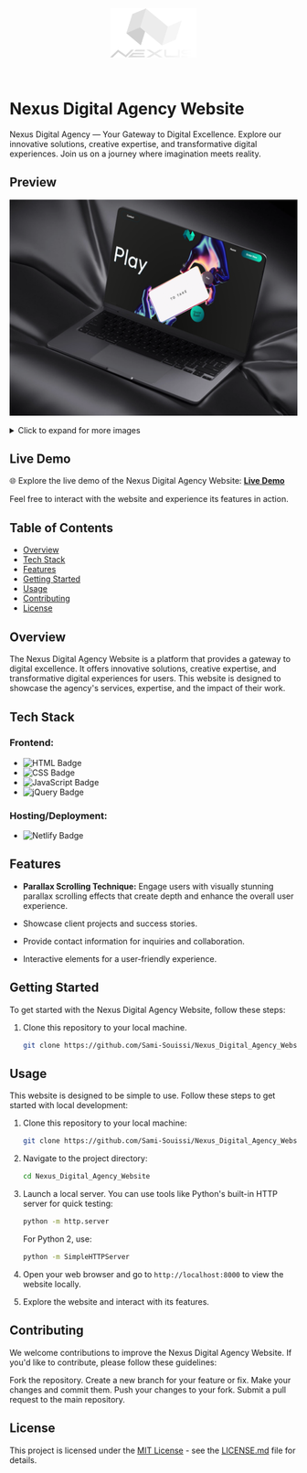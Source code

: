 <p align="center">
    <img width="30%" src="./Preview/vernexuswhite.png" alt="brand logo" >
</p>


<br>

# Nexus Digital Agency Website

Nexus Digital Agency — Your Gateway to Digital Excellence. Explore our innovative solutions, creative expertise, and transformative digital experiences. Join us on a journey where imagination meets reality.

## Preview
![Nexus Digital Agency Website](./Preview/thumbnail@0.75x.png) 
<details>
  <summary>Click to expand for more images</summary>

  ![Image 1](./Preview/Capture%20d’écran%202023-10-10%20000901.png)
  ![Image 2](./Preview/Capture%20d’écran%202023-10-10%20000935.png)
  ![Image 3](./Preview/Capture%20d’écran%202023-10-10%20001010.png)
    ![Image 4](./Preview/Capture%20d’écran%202023-10-10%20001033.png)


</details>

## Live Demo

🌐 Explore the live demo of the Nexus Digital Agency Website: [**Live Demo**](https://sami-souissi.github.io/Nexus_Digital_Agency_Website/) <!-- Replace with the actual live demo URL -->

Feel free to interact with the website and experience its features in action.


## Table of Contents

- [Overview](#overview)
- [Tech Stack](#tech-stack)
- [Features](#features)
- [Getting Started](#getting-started)
- [Usage](#usage)
- [Contributing](#contributing)
- [License](#license)

## Overview

The Nexus Digital Agency Website is a platform that provides a gateway to digital excellence. It offers innovative solutions, creative expertise, and transformative digital experiences for users. This website is designed to showcase the agency's services, expertise, and the impact of their work.

## Tech Stack

### Frontend:

- ![HTML Badge](https://img.shields.io/badge/HTML-5C3EE8?style=for-the-badge&logo=html5&logoColor=white)
- ![CSS Badge](https://img.shields.io/badge/CSS-1572B6?style=for-the-badge&logo=css3&logoColor=white)
- ![JavaScript Badge](https://img.shields.io/badge/JavaScript-F7DF1E?style=for-the-badge&logo=javascript&logoColor=black)
- ![jQuery Badge](https://img.shields.io/badge/jQuery-0769AD?style=for-the-badge&logo=jquery&logoColor=white)

### Hosting/Deployment:
- ![Netlify Badge](https://img.shields.io/badge/Netlify-00C7B7?style=for-the-badge&logo=netlify&logoColor=white)


## Features

- **Parallax Scrolling Technique:** Engage users with visually stunning parallax scrolling effects that create depth and enhance the overall user experience.

- Showcase client projects and success stories.

- Provide contact information for inquiries and collaboration.

- Interactive elements for a user-friendly experience.


## Getting Started

To get started with the Nexus Digital Agency Website, follow these steps:

1. Clone this repository to your local machine.
   ```bash
   git clone https://github.com/Sami-Souissi/Nexus_Digital_Agency_Website.git

## Usage

This website is designed to be simple to use. Follow these steps to get started with local development:

1. Clone this repository to your local machine:

   ```bash
   git clone https://github.com/Sami-Souissi/Nexus_Digital_Agency_Website.git
   ```

2. Navigate to the project directory:

   ```bash
   cd Nexus_Digital_Agency_Website
   ```

3. Launch a local server. You can use tools like Python's built-in HTTP server for quick testing:

   ```bash
   python -m http.server
   ```

   For Python 2, use:

   ```bash
   python -m SimpleHTTPServer
   ```

4. Open your web browser and go to `http://localhost:8000` to view the website locally.

5. Explore the website and interact with its features.

## Contributing
We welcome contributions to improve the Nexus Digital Agency Website. If you'd like to contribute, please follow these guidelines:

Fork the repository.
Create a new branch for your feature or fix.
Make your changes and commit them.
Push your changes to your fork.
Submit a pull request to the main repository.


## License

This project is licensed under the [MIT License](LICENSE.md) - see the [LICENSE.md](LICENSE.md) file for details.
